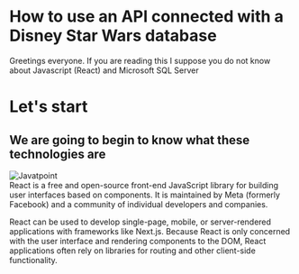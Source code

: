 # How to use an API connected with a Disney Star Wars database

Greetings everyone. If you are reading this I suppose you do not know about Javascript (React) and Microsoft SQL Server

# **Let's start**
## We are going to begin to know what these technologies are

![Javatpoint](https://diatomenterprises.com/wp-content/uploads/2022/09/reactJS_logo.jpeg)  
React is a free and open-source front-end JavaScript library for building user interfaces based on components. It is maintained by Meta (formerly Facebook) and a community of individual developers and companies.

React can be used to develop single-page, mobile, or server-rendered applications with frameworks like Next.js. Because React is only concerned with the user interface and rendering components to the DOM, React applications often rely on libraries for routing and other client-side functionality.
